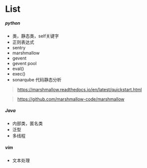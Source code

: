 # List
##### python
- 类，静态类，self关键字
- 正则表达式
- sentry
- marshmallow
- gevent
- gevent pool
- eval()
- exec()
- sonarqube 代码静态分析
>https://marshmallow.readthedocs.io/en/latest/quickstart.html

>https://github.com/marshmallow-code/marshmallow

##### Java
- 内部类，匿名类
- 泛型
- 多线程
##### vim
- 文本处理
